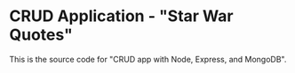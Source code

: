 # CRUD Application - "Star War Quotes"

This is the source code for "CRUD app with Node, Express, and MongoDB".
